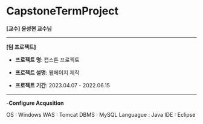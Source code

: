 # CapstoneTermProject

**[교수] 윤성현 교수님**

---

**[텀 프로젝트]**

- **프로젝트 명**: 캡스톤 프로젝트
- **프로젝트 설명**: 웹페이지 제작

- **프로젝트 기간**: 2023.04.07 - 2022.06.15

 
---
-**Configure Acqusition**

OS : Windows
WAS : Tomcat
DBMS : MySQL
Languague : Java
IDE : Eclipse

